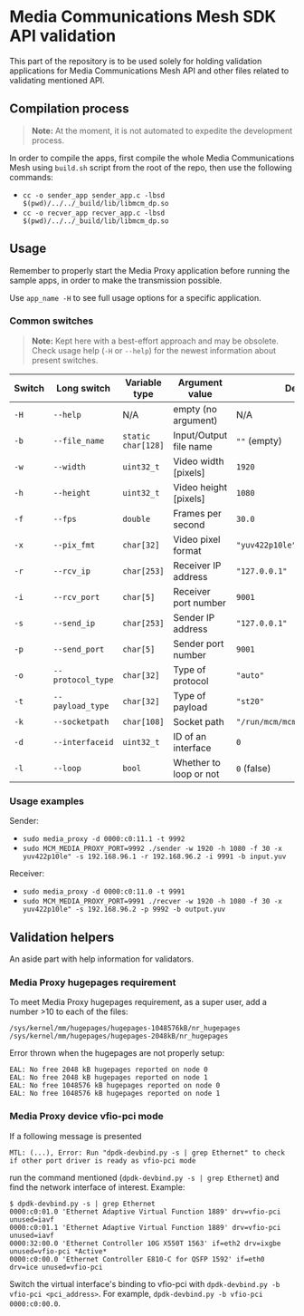 # Media Communications Mesh SDK API validation

This part of the repository is to be used solely for holding validation applications for Media Communications Mesh API and other files related to validating mentioned API.

## Compilation process

> **Note:** At the moment, it is not automated to expedite the development process.

In order to compile the apps, first compile the whole Media Communications Mesh using `build.sh` script from the root of the repo, then use the following commands:

- `cc -o sender_app sender_app.c -lbsd $(pwd)/../../_build/lib/libmcm_dp.so`
- `cc -o recver_app recver_app.c -lbsd $(pwd)/../../_build/lib/libmcm_dp.so`

## Usage

Remember to properly start the Media Proxy application before running the sample apps, in order to make the transmission possible.

Use `app_name -H` to see full usage options for a specific application.

### Common switches

> **Note:** Kept here with a best-effort approach and may be obsolete. Check usage help (`-H` or `--help`) for the newest information about present switches.

| Switch | Long switch       | Variable type      | Argument value         | Default                        | Examples                   |
| ------ | ----------------- | ------------------ | ---------------------- | ------------------------------ | -------------------------- |
| `-H`   | `--help`          | N/A                | empty (no argument)    | N/A                            | N/A                        |
| `-b`   | `--file_name`     | `static char[128]` | Input/Output file name | `""` (empty)                   | `"in.yuv"` / `"out.yuv"`   |
| `-w`   | `--width`         | `uint32_t`         | Video width [pixels]   | `1920`                         | `1920`                     |
| `-h`   | `--height`        | `uint32_t`         | Video height [pixels]  | `1080`                         | `1080`                     |
| `-f`   | `--fps`           | `double`           | Frames per second      | `30.0`                         | `25`                       |
| `-x`   | `--pix_fmt`       | `char[32]`         | Video pixel format     | `"yuv422p10le"`                | `"yuv444p"`                |
| `-r`   | `--rcv_ip`        | `char[253]`        | Receiver IP address    | `"127.0.0.1"`                  | `"192.168.96.1"`           |
| `-i`   | `--rcv_port`      | `char[5]`          | Receiver port number   | `9001`                         | `9001`                     |
| `-s`   | `--send_ip`       | `char[253]`        | Sender IP address      | `"127.0.0.1"`                  | `"192.168.96.2"`           |
| `-p`   | `--send_port`     | `char[5]`          | Sender port number     | `9001`                         | `9002`                     |
| `-o`   | `--protocol_type` | `char[32]`         | Type of protocol       | `"auto"`                       | `"memif"`                  |
| `-t`   | `--payload_type`  | `char[32]`         | Type of payload        | `"st20"`                       | `"rdma"`/`"st22"`/`"st30"` |
| `-k`   | `--socketpath`    | `char[108]`        | Socket path            | `"/run/mcm/mcm_rx_memif.sock"` | `"/other/path.sock"`       |
| `-d`   | `--interfaceid`   | `uint32_t`         | ID of an interface     | `0`                            | `1`                        |
| `-l`   | `--loop`          | `bool`             | Whether to loop or not | `0` (false)                    | `1` (true)                 |

### Usage examples

Sender:
- `sudo media_proxy -d 0000:c0:11.1 -t 9992`
- `sudo MCM_MEDIA_PROXY_PORT=9992 ./sender -w 1920 -h 1080 -f 30 -x yuv422p10le" -s 192.168.96.1 -r 192.168.96.2 -i 9991 -b input.yuv`

Receiver:
- `sudo media_proxy -d 0000:c0:11.0 -t 9991`
- `sudo MCM_MEDIA_PROXY_PORT=9991 ./recver -w 1920 -h 1080 -f 30 -x yuv422p10le" -s 192.168.96.2 -p 9992 -b output.yuv`

## Validation helpers

An aside part with help information for validators.

### Media Proxy hugepages requirement

To meet Media Proxy hugepages requirement, as a super user, add a number >10 to each of the files:
```shell
/sys/kernel/mm/hugepages/hugepages-1048576kB/nr_hugepages
/sys/kernel/mm/hugepages/hugepages-2048kB/nr_hugepages
```

Error thrown when the hugepages are not properly setup:
```text
EAL: No free 2048 kB hugepages reported on node 0
EAL: No free 2048 kB hugepages reported on node 1
EAL: No free 1048576 kB hugepages reported on node 0
EAL: No free 1048576 kB hugepages reported on node 1
```

### Media Proxy device vfio-pci mode

If a following message is presented

```text
MTL: (...), Error: Run "dpdk-devbind.py -s | grep Ethernet" to check if other port driver is ready as vfio-pci mode
```

run the command mentioned (`dpdk-devbind.py -s | grep Ethernet`) and find the network interface of interest. Example:

```text
$ dpdk-devbind.py -s | grep Ethernet
0000:c0:01.0 'Ethernet Adaptive Virtual Function 1889' drv=vfio-pci unused=iavf
0000:c0:01.1 'Ethernet Adaptive Virtual Function 1889' drv=vfio-pci unused=iavf
0000:32:00.0 'Ethernet Controller 10G X550T 1563' if=eth2 drv=ixgbe unused=vfio-pci *Active*
0000:c0:00.0 'Ethernet Controller E810-C for QSFP 1592' if=eth0 drv=ice unused=vfio-pci 
```

Switch the virtual interface's binding to vfio-pci with `dpdk-devbind.py -b vfio-pci <pci_address>`. For example, `dpdk-devbind.py -b vfio-pci 0000:c0:00.0`.
